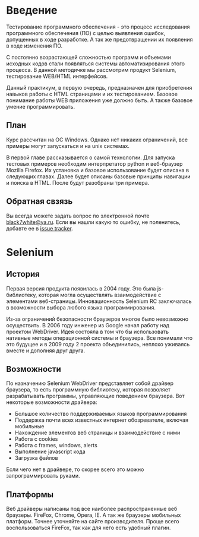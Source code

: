 Введение
========

Тестирование программного обеспечения - это процесс исследования программного обеспечения (ПО)
с целью выявления ошибок, допущенных в ходе разработке. А так же предотвращении их появления в ходе изменения ПО.

С постоянно возрастающей сложностью программ и объемами исходных кодов
стали появляться системы автоматизирования этого процесса.
В данной методичке мы рассмотрим продукт Selenium, тестирование WEB/HTML интерфейсов.

Данный практикум, в первую очередь, предназначен для приобретения навыков работы с HTML страницами и их тестированием.
Базовое понимание работы WEB приложения уже должно быть. А также базовое умение программировать.

План
----

Курс рассчитан на ОС Windows. Однако нет никаких ограничений, все примеры могут запускаться и на unix системах.

В первой главе рассказывается о самой технологии.
Для запуска тестовых примеров необходим интерпретатор python и веб-браузер Mozilla Firefox.
Их установка и базовое использование будет описана в следующих главах.
Далее будет описаны базовые принципы навигации и поиска в HTML. После будут разобраны три примера.

Обратная свзязь
---------------

Вы всегда можете задать вопрос по электронной почте [black7white@ya.ru](mailto:black7white@ya.ru).
Если вы нашли какую то ошибку, не поленитесь, добавте ее в [issue tracker](https://bitbucket.org/B7W/seleniumhowto/issues?status=new&status=open).


Selenium
========

История
-------

Первая версия продукта появилась в 2004 году. Это была js-библиотеку,
которая могла осуществлять взаимодействие с элементами веб-страницы.
Инновационность Selenium RC заключалась в возможности выбора любого языка программирования.

Из-за ограничений безопасности браузеров многое было невозможно осуществить.
В 2006 году инженер из Google начал работу над проектом WebDriver.
Идея состояла в том что бы использовать нативные методы операционной системы и браузера.
Все понимали что это будущее и в 2009 году 2 проекта объединились, неплохо уживаясь вместе и дополняя друг друга.


Возможности
-----------

По назначению Selenium WebDriver представляет собой драйвер браузера,
то есть программную библиотеку, которая позволяет разрабатывать программы, управляющие поведением браузера.
Вот некоторые возможности драйвера:

 * Большое количество поддерживаемых языков программирования
 * Поддержка почти всех известных интернет обозревателе, включая мобильные
 * Нахождение элементов веб страницы и взаимодействие с ними
 * Работа с cookies
 * Работа с frames, windows, alerts
 * Выполнение javascript кода
 * Загрузка файлов

Если чего нет в драйвере, то скорее всего это можно запрограммировать руками.


Платформы
---------

Веб драйверы написаны под все наиболее распространенные веб браузеры.
FireFox, Chrome, Opera, IE. А так же браузеры мобильных платформ.
Точнее уточняйте на сайте производителя. Проще всего воспользоваться FireFox, так как для него есть удобный плагин.